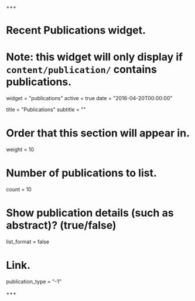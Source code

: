 +++
# Recent Publications widget.
# Note: this widget will only display if `content/publication/` contains publications.
widget = "publications"
active = true
date = "2016-04-20T00:00:00"

title = "Publications"
subtitle = ""


# Order that this section will appear in.
weight = 10

# Number of publications to list.
count = 10

# Show publication details (such as abstract)? (true/false)
list_format = false

# Link.
publication_type = "-1"

+++

